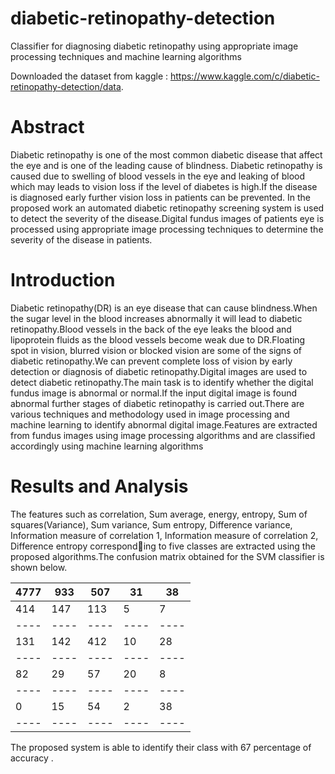 # diabetic-retinopathy-detection
Classifier for diagnosing diabetic retinopathy using appropriate image processing techniques and machine learning algorithms

Downloaded the dataset from kaggle : https://www.kaggle.com/c/diabetic-retinopathy-detection/data.

# Abstract
Diabetic retinopathy is one of the most common diabetic disease that affect the eye and is one of the leading cause of blindness. Diabetic retinopathy is caused due to swelling of blood vessels in the eye and leaking of blood which may leads to vision loss if the level of diabetes is high.If the disease is diagnosed early further vision loss in patients can be prevented.
In the proposed work an automated diabetic retinopathy screening system is used to detect the severity of the disease.Digital fundus images of patients eye is processed using appropriate image processing techniques to determine the severity of the disease in patients.

# Introduction
Diabetic retinopathy(DR) is an eye disease that can cause blindness.When the
sugar level in the blood increases abnormally it will lead to diabetic retinopathy.Blood vessels in the back of the eye leaks the blood and lipoprotein fluids
as the blood vessels become weak due to DR.Floating spot in vision, blurred vision or blocked vision are some of the signs of diabetic retinopathy.We can
prevent complete loss of vision by early detection or diagnosis of diabetic retinopathy.Digital images are used to detect diabetic retinopathy.The main
task is to identify whether the digital fundus image is abnormal or normal.If the input digital image is found abnormal further stages of diabetic retinopathy is carried out.There are various techniques and methodology used in image processing and machine learning to identify abnormal digital image.Features are extracted from fundus images using image processing algorithms and are classified accordingly using machine learning algorithms


# Results and Analysis
The features such as correlation, Sum average, energy, entropy, Sum of squares(Variance),
Sum variance, Sum entropy, Difference variance, Information measure of correlation 1, Information measure of correlation 2, Difference entropy corresponding to five classes are extracted using the proposed algorithms.The confusion
matrix obtained for the SVM classifier is shown below.

| 4777 |  933 | 507  |  31  |  38 | 
| ---- | ---- | ---- | ---- |---- |
| 414  | 147  | 113  |  5   |  7  | 
| ---- | ---- | ---- | ---- |---- |
| 131  | 142  |  412 |  10  | 28  | 
| ---- | ---- | ---- | ---- |---- |
|  82  |   29 |  57  |  20  |  8  | 
| ---- | ---- | ---- | ---- |---- |
|   0  |  15  |  54  |   2  |  38 | 
| ---- | ---- | ---- | ---- |---- |
    
The proposed system is able to identify their class with 67 percentage of accuracy .
    